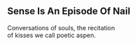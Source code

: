 Sense Is An Episode Of Nail
---------------------------
Conversations of souls, the recitation  
of kisses we call poetic aspen.  
